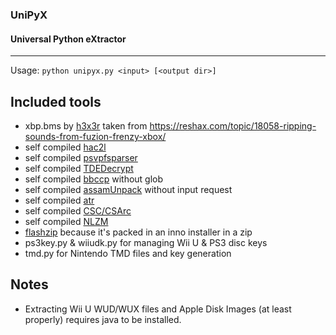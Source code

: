 ### UniPyX
#### Universal Python eXtractor
---
Usage: `python unipyx.py <input> [<output dir>]`

## Included tools
* xbp.bms by [h3x3r](https://reshax.com/profile/183-h3x3r/) taken from https://reshax.com/topic/18058-ripping-sounds-from-fuzion-frenzy-xbox/
* self compiled [hac2l](https://github.com/Atmosphere-NX/hac2l)
* self compiled [psvpfsparser](https://github.com/motoharu-gosuto/psvpfstools/tree/io-api)
* self compiled [TDEDecrypt](https://github.com/Aftersol/TDEDecrypt)
* self compiled [bbccp](https://github.com/ethandicks/bbc-disk-tools) without glob
* self compiled [assamUnpack](https://github.com/refint/assamUnpack) without input request
* self compiled [atr](https://github.com/jhallen/atari-tools)
* self compiled [CSC/CSArc](https://github.com/fusiyuan2010/CSC)
* self compiled [NLZM](https://github.com/nauful/NLZM)
* [flashzip](https://web.archive.org/web/20250503183329/https://heartofcomp.altervista.org/Flashzip.htm) because it's packed in an inno installer in a zip
* ps3key.py & wiiudk.py for managing Wii U & PS3 disc keys
* tmd.py for Nintendo TMD files and key generation

## Notes
* Extracting Wii U WUD/WUX files and Apple Disk Images (at least properly) requires java to be installed.
